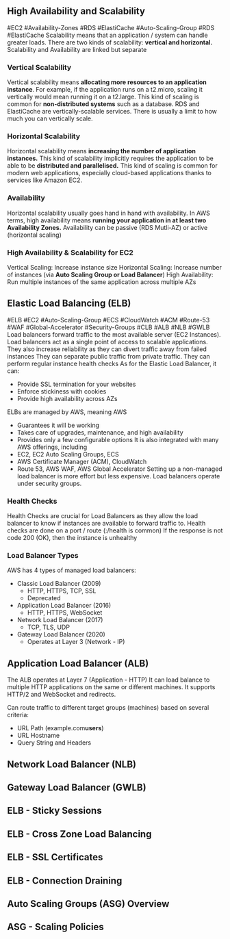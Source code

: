 ## High Availability and Scalability
#EC2 #Availability-Zones #RDS #ElastiCache #Auto-Scaling-Group #RDS #ElastiCache 
Scalability means that an application / system can handle greater loads.
There are two kinds of scalability: **vertical and horizontal.**
Scalability and Availability are linked but separate
### Vertical Scalability
Vertical scalability means **allocating more resources to an application instance**.
For example, if the application runs on a t2.micro, scaling it vertically would mean running it on a t2.large.
This kind of scaling is common for **non-distributed systems** such as a database.
RDS and ElastiCache are vertically-scalable services.
There is usually a limit to how much you can vertically scale.
### Horizontal Scalability
Horizontal scalability means **increasing the number of application instances.**
This kind of scalability implicitly requires the application to be able to be **distributed and parallelised.**
This kind of scaling is common for modern web applications, especially cloud-based applications thanks to services like Amazon EC2.
### Availability
Horizontal scalability usually goes hand in hand with availability. In AWS terms, high availability means **running your application in at least two Availability Zones.**
Availability can be passive (RDS Mutli-AZ) or active (horizontal scaling)
### High Availability & Scalability for EC2
Vertical Scaling: Increase instance size
Horizontal Scaling: Increase number of instances (via **Auto Scaling Group or Load Balancer**)
High Availability: Run multiple instances of the same application across multiple AZs
## Elastic Load Balancing (ELB)
#ELB #EC2 #Auto-Scaling-Group #ECS #CloudWatch #ACM #Route-53 #WAF #Global-Accelerator #Security-Groups #CLB #ALB #NLB #GWLB
Load balancers forward traffic to the most available server (EC2 Instances).
Load balancers act as a single point of access to scalable applications.
They also increase reliability as they can divert traffic away from failed instances
They can separate public traffic from private traffic.
They can perform regular instance health checks
As for the Elastic Load Balancer, it can:
- Provide SSL termination for your websites
- Enforce stickiness with cookies
- Provide high availability across AZs

ELBs are managed by AWS, meaning AWS
- Guarantees it will be working
- Takes care of upgrades, maintenance, and high availability
- Provides only a few configurable options
It is also integrated with many AWS offerings, including
- EC2, EC2 Auto Scaling Groups, ECS
- AWS Certificate Manager (ACM), CloudWatch
- Route 53, AWS WAF, AWS Global Accelerator
Setting up a non-managed load balancer is more effort but less expensive.
Load balancers operate under security groups.
### Health Checks
Health Checks are crucial for Load Balancers as they allow the load balancer to know if instances are available to forward traffic to.
Health checks are done on a port / route (:/health is common)
If the response is not code 200 (OK), then the instance is unhealthy
### Load Balancer Types
AWS has 4 types of managed load balancers:
- Classic Load Balancer (2009)
	- HTTP, HTTPS, TCP, SSL
	- Deprecated
- Application Load Balancer (2016)
	- HTTP, HTTPS, WebSocket
- Network Load Balancer (2017)
	- TCP, TLS, UDP
- Gateway Load Balancer (2020)
	- Operates at Layer 3 (Network - IP)
## Application Load Balancer (ALB)
The ALB operates at Layer 7 (Application - HTTP)
It can load balance to multiple HTTP applications on the same or different machines.
It supports HTTP/2 and WebSocket and redirects.

Can route traffic to different target groups (machines) based on several criteria:
- URL Path (example.com**users**)
- URL Hostname 
- Query String and Headers
## Network Load Balancer (NLB)
## Gateway Load Balancer (GWLB)
## ELB - Sticky Sessions
## ELB - Cross Zone Load Balancing
## ELB - SSL Certificates
## ELB - Connection Draining
## Auto Scaling Groups (ASG) Overview
## ASG - Scaling Policies